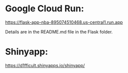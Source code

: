 # Google Cloud Run: 
https://flask-app-nba-895074510468.us-central1.run.app

Details are in the README.md file in the Flask folder.

# Shinyapp: 
https://d1fficult.shinyapps.io/shinyapp/
